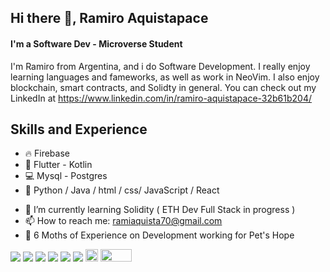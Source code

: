 ## Hi there 👋, Ramiro Aquistapace 
#### I'm a Software Dev - Microverse Student



I'm Ramiro from Argentina, and i do Software Development. I really enjoy learning languages and fameworks, as well as work in NeoVim. I also enjoy blockchain, smart contracts, and Solidty in general. You can check out my LinkedIn at https://www.linkedin.com/in/ramiro-aquistapace-32b61b204/

## Skills and Experience
* 🔥 Firebase
* 📱 Flutter - Kotlin
* 💻 Mysql - Postgres
* 📖 Python / Java / html / css/ JavaScript / React

- 🌱 I’m currently learning Solidity ( ETH Dev Full Stack in progress )
- 📫 How to reach me: ramiaquista70@gmail.com 
- 🔨 6 Moths of Experience on Development working for Pet's Hope

<img src='https://camo.githubusercontent.com/cf1a0ef083a2372d7f66b4691d5d25bfd8c098f42871e8da90edb1f32ed187c4/68747470733a2f2f696d672e736869656c64732e696f2f62616467652f2d4a6176615363726970742d626c61636b3f7374796c653d666c61742d737175617265266c6f676f3d6a617661736372697074'>   <img src='https://camo.githubusercontent.com/d51da199355c876e88db499cc01af649a1331e2daf869e8e94c2c04f483f4edd/68747470733a2f2f696d672e736869656c64732e696f2f62616467652f2d52656163742d3138313731373f7374796c653d666c61742d737175617265266c6f676f3d7265616374'>   <img src='https://camo.githubusercontent.com/4c6ecb05ad983a3e95ee7d629a20bb9de19ed47486225d8f738378de095af01e/68747470733a2f2f696d672e736869656c64732e696f2f62616467652f2d4769742d4635463546353f7374796c653d666c61742d737175617265266c6f676f3d676974'>   <img src='https://camo.githubusercontent.com/85dc47a56a4e73ae7b6e64b3b4416785497e74219ae179ae8faaaca10d5a78d9/68747470733a2f2f696d672e736869656c64732e696f2f62616467652f2d4769744875622d3138313731373f7374796c653d666c61742d737175617265266c6f676f3d676974687562'>   <img src='https://camo.githubusercontent.com/0c3a16a22ae058cfe38a06dc9ea16404cf006409262f547c9ccfa3ec8b30f71e/68747470733a2f2f696d672e736869656c64732e696f2f62616467652f2d48544d4c352d4533344632363f7374796c653d666c61742d737175617265266c6f676f3d68746d6c35266c6f676f436f6c6f723d7768697465'>   <img src='https://camo.githubusercontent.com/2435c2a64789b8a71c701a1a593b4a6e6869789bfb0626e515dc2a6b6dffa6c5/68747470733a2f2f696d672e736869656c64732e696f2f62616467652f2d435353332d3135373242363f7374796c653d666c61742d737175617265266c6f676f3d63737333'>  <img src='https://jinchuika.com/post/5-por-que-python/cover.png' height=20>  <img src='https://i0.wp.com/unaaldia.hispasec.com/wp-content/uploads/2019/06/django.png?fit=1200%2C800&ssl=1' height=20 width=50>
